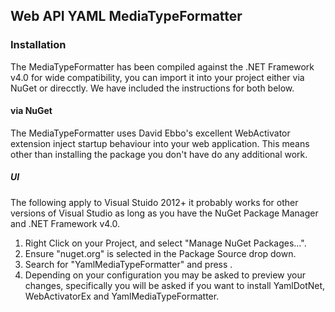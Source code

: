 ## Web API YAML MediaTypeFormatter

### Installation
The MediaTypeFormatter has been compiled against the .NET Framework v4.0 for wide compatibility, you can import it into your project either via NuGet or direcctly.  We have included the instructions for both below.

#### via NuGet
The MediaTypeFormatter uses David Ebbo's excellent WebActivator extension inject startup behaviour into your web application.  This means other than installing the package you don't have do any additional work.

##### UI
The following apply to Visual Stuido 2012+ it probably works for other versions of Visual Studio as long as you have the NuGet Package Manager and .NET Framework v4.0.

 1. Right Click on your Project, and select "Manage NuGet Packages...".
 2. Ensure "nuget.org" is selected in the Package Source drop down.
 3. Search for "YamlMediaTypeFormatter" and press <Enter>.
 4. Depending on your configuration you may be asked to preview your changes, specifically you will be asked if you want to install YamlDotNet, WebActivatorEx and YamlMediaTypeFormatter. 